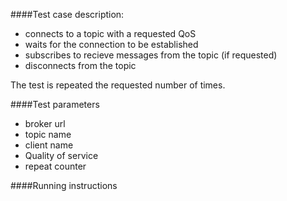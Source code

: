####Test case description:
 * connects to a topic with a requested QoS
 * waits for the connection to be established
 * subscribes to recieve messages from the topic (if requested)
 * disconnects from the topic

The test is repeated the requested number of times.

####Test parameters
 * broker url
 * topic name
 * client name
 * Quality of service
 * repeat counter

####Running instructions

